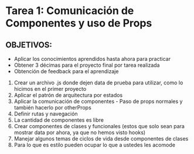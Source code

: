# Tarea 1: Comunicación de Componentes y uso de Props

## OBJETIVOS:

- Aplicar los conocimientos aprendidos hasta ahora para practicar
- Obtener 3 décimas para el proyecto final por tarea realizada
- Obtención de feedback para el aprendizaje

1. Crear un archivo .js donde dejen data de prueba para utilizar, como lo hicimos en el primer proyecto
2. Aplicar el patrón de arquitectura por estados
3. Aplicar la comunicación de componentes - Paso de props normales y también hacerlo por otherProps
4. Definir rutas y navegación
5. La cantidad de componentes es libre
6. Crear componentes de clases y funcionales (estos que solo sean para mostrar data por ahora, ya que no hemos visto hooks)
7. Manejar algunos temas de ciclos de vida desde componentes de clases
8. Para lo que es estilo pueden ocupar lo que a ustedes les acomode
